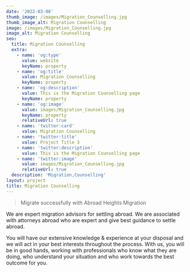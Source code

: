 ```yaml
---
date: '2022-03-08'
thumb_image: /images/Migration_Counselling.jpg
thumb_image_alt: Migration Counselling
image: /images/Migration_Counselling.jpg
image_alt: Migration Counselling
seo:
  title: Migration Counselling
  extra:
    - name: 'og:type'
      value: website
      keyName: property
    - name: 'og:title'
      value: Migration Counselling
      keyName: property
    - name: 'og:description'
      value: This is the Migration Counselling page
      keyName: property
    - name: 'og:image'
      value: images/Migration_Counselling.jpg
      keyName: property
      relativeUrl: true
    - name: 'twitter:card'
      value: Migration Counselling
    - name: 'twitter:title'
      value: Project Title 3
    - name: 'twitter:description'
      value: This is the Migration Counselling page
    - name: 'twitter:image'
      value: images/Migration_Counselling.jpg
      relativeUrl: true
  description: 'Migration,Counselling'
layout: project
title: Migration Counselling
---
```

> Migrate successfully with Abroad Heights Migration

We are expert migration advisors for settling abroad. We are associated with attorneys abroad who are expert and give best guidance to settle abroad.

You will have our extensive knowledge & experience at your disposal and we will act in your best interests throughout the process. With us, you will be in good hands, working with professionals who know what they are doing, who understand your situation and who work towards the best outcome for you.
